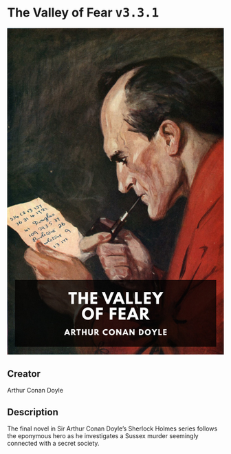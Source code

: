 
# The Valley of Fear <kbd>v3.3.1</kbd>

<center>
  <img src="./cover-1024.jpg"/>
</center>

## Creator
Arthur Conan Doyle

## Description
The final novel in Sir Arthur Conan Doyle’s Sherlock Holmes series follows the eponymous hero as he investigates a Sussex murder seemingly connected with a secret society.
